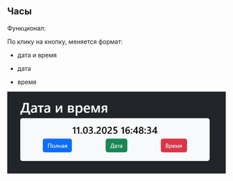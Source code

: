 ## Часы

Функционал: 

По клику на кнопку, меняется формат:

- дата и время

- дата

- время

![image info](./img/preview.jpg)